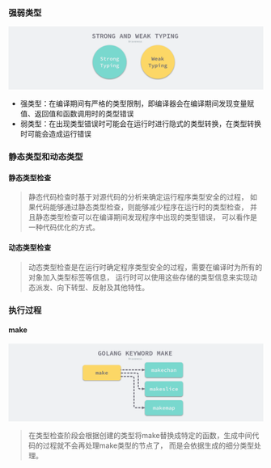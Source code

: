 ### 强弱类型
![9_strong_weak_type.png](../../img/9_strong_weak_type.png)

- 强类型：在编译期间有严格的类型限制，即编译器会在编译期间发现变量赋值、返回值和函数调用时的类型错误
- 弱类型：在出现类型错误时可能会在运行时进行隐式的类型转换，在类型转换时可能会造成运行错误


### 静态类型和动态类型

#### 静态类型检查

> 静态代码检查时基于对源代码的分析来确定运行程序类型安全的过程，
> 如果代码能够通过静态类型检查，则能够减少程序在运行时的类型检查，
> 并且静态类型检查可以在编译期间发现程序中出现的类型错误，
> 可以看作是一种代码优化的方式。

#### 动态类型检查

> 动态类型检查是在运行时确定程序类型安全的过程，需要在编译时为所有的对象加入类型标签等信息，
> 运行时可以使用这些存储的类型信息来实现动态派发、向下转型、反射及其他特性。



### 执行过程

#### make 
![10_omake.png](../../img/10_omake.png)
> 在类型检查阶段会根据创建的类型将make替换成特定的函数，生成中间代码的过程就不会再处理make类型的节点了，
> 而是会依据生成的细分类型处理。

